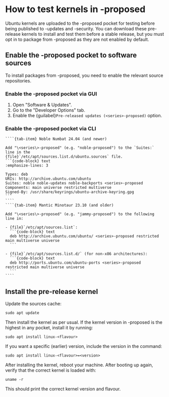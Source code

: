 # How to test kernels in -proposed

Ubuntu kernels are uploaded to the -proposed pocket for testing before being
published to -updates and -security. You can download these pre-release kernels
to install and test them before a stable release, but you must opt in to package
from -proposed as they are not enabled by default.

## Enable the -proposed pocket to software sources

To install packages from -proposed, you need to enable the relevant source
repositories.

### Enable the -proposed pocket via GUI

1. Open "Software & Updates".
1. Go to the "Developer Options" tab.
1. Enable the {guilabel}`Pre-released updates (<series>-proposed)` option.

### Enable the -proposed pocket via CLI

`````{tab-set}
````{tab-item} Noble Numbat 24.04 (and newer)

Add "\<series\>-proposed" (e.g. "noble-proposed") to the `Suites:` line in the 
{file}`/etc/apt/sources.list.d/ubuntu.sources` file.
```{code-block} text
:emphasize-lines: 3

Types: deb
URIs: http://archive.ubuntu.com/ubuntu
Suites: noble noble-updates noble-backports <series>-proposed
Components: main universe restricted multiverse
Signed-By: /usr/share/keyrings/ubuntu-archive-keyring.gpg
```
````
````{tab-item} Mantic Minotaur 23.10 (and older)

Add "\<series\>-proposed" (e.g. "jammy-proposed") to the following line in:

- {file}`/etc/apt/sources.list`:
  ```{code-block} text
  deb http://archive.ubuntu.com/ubuntu/ <series>-proposed restricted main multiverse universe
  ```

- {file}`/etc/apt/sources.list.d/` (for non-x86 architectures):
  ```{code-block} text
  deb http://ports.ubuntu.com/ubuntu-ports <series>-proposed restricted main multiverse universe
  ```
````
`````

## Install the pre-release kernel

Update the sources cache:

```{code-block} console
sudo apt update
```

Then install the kernel as per usual. If the kernel version in -proposed is the
highest in any pocket, install it by running:

```{code-block} console
sudo apt install linux-<flavour>
```

If you want a specific (earlier) version, include the version in the command:

```{code-block} console
sudo apt install linux-<flavour>=<version>
```

After installing the kernel, reboot your machine. After booting up again, verify
that the correct kernel is loaded with:

```{code-block} console
uname -r
```

This should print the correct kernel version and flavour.